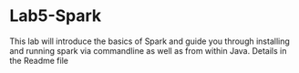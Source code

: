 # Lab5-Spark
This lab will introduce the basics of Spark and guide you through installing and running spark via commandline as well as from within Java.
Details in the Readme file
